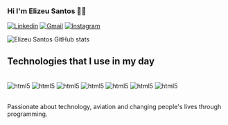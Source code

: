 ### Hi I'm Elizeu Santos 🙋‍♂️

[![Linkedin](https://img.shields.io/badge/LinkedIn-0077B5?style=for-the-badge&logo=linkedin&logoColor=white)](https://www.linkedin.com/in/elizeusantoss/)
[![Gmail](https://img.shields.io/badge/Gmail-D14836?style=for-the-badge&logo=gmail&logoColor=white)](mailto:elyzeu.tec@gmail.com)
[![Instagram](https://img.shields.io/badge/Instagram-E4405F?style=for-the-badge&logo=instagram&logoColor=white)](https://instagram.com/elizeussantoss)

![Elizeu Santos GitHub stats](https://github-readme-stats.vercel.app/api?username=Elizeu-Santos&show_icons=true&theme=dracula)

## Technologies that I use in my day

<div style="display: inline_block"><br/> 
    <img align="center" alt="html5" src="https://img.shields.io/badge/JavaScript-F7DF1E?style=for-the-badge&logo=javascript&logoColor=black" />
    <img align="center" alt="html5" src="https://img.shields.io/badge/HTML5-E34F26?style=for-the-badge&logo=html5&logoColor=white" />
    <img align="center" alt="html5" src="https://img.shields.io/badge/CSS3-1572B6?style=for-the-badge&logo=css3&logoColor=white" />
     <img align="center" alt="html5" src="https://img.shields.io/badge/React-20232A?style=for-the-badge&logo=react&logoColor=61DAFB" />
     <img align="center" alt="html5" src="https://img.shields.io/badge/Node.js-43853D?style=for-the-badge&logo=node.js&logoColor=white" />
     <img align="center" alt="html5" src="https://img.shields.io/badge/MongoDB-4EA94B?style=for-the-badge&logo=mongodb&logoColor=white" />
      <img align="center" alt="html5" src="https://img.shields.io/badge/Heroku-430098?style=for-the-badge&logo=heroku&logoColor=white" />
</div><br>

Passionate about technology, aviation and changing people's lives through programming.
